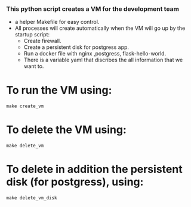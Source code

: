 ### This python script creates a VM for the development team


- a helper Makefile for easy control.
- All processes will create automatically when the VM will go up by the startup script:
    - Create firewall.
    - Create a persistent disk for postgress app.
    - Run a docker file with nginx ,postgress, flask-hello-world.
    - There is a variable yaml that discribes the all information that we want to.
# To run the VM using:
```
make create_vm
```
# To delete the VM using:
```
make delete_vm
```
# To delete in addition the persistent disk (for postgress), using:
```
make delete_vm_disk
```